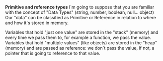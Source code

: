 **Primitive and reference types**
I´m going to suppose that you are familiar with the concept of "Data Types" (string, number, boolean, null... object)
Our "data" can be classified as Primitive or Reference in relation to where and how it´s stored in memory.

Variables that hold "just one value" are stored in the "stack" (memory) and every time we pass them to, for example a function, we pass the value.
Variables that hold "multiple values" (like objects) are stored in the "heap" (memory) and are passed as reference: we don´t pass the value, if not, a pointer that is going to reference to that value.
